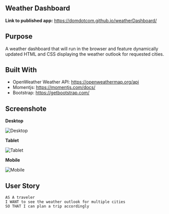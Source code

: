 ## Weather Dashboard

**Link to published app:** https://domdotcom.github.io/weatherDashboard/

## Purpose

A weather dashboard that will run in the browser and feature dynamically updated HTML and CSS displaying the weather outlook for requested cities.

## Built With
- OpenWeather Weather API: https://openweathermap.org/api
- Momentjs: https://momentjs.com/docs/
- Bootstrap: https://getbootstrap.com/



## Screenshote

**Desktop**


![Desktop](./assets/readme-images/desktop.gif)


**Tablet**


![Tablet](./assets/readme-images/tablet.gif)


**Mobile**


![Mobile](./assets/readme-images/mobile.gif)

## User Story

```
AS A traveler
I WANT to see the weather outlook for multiple cities
SO THAT I can plan a trip accordingly
```

